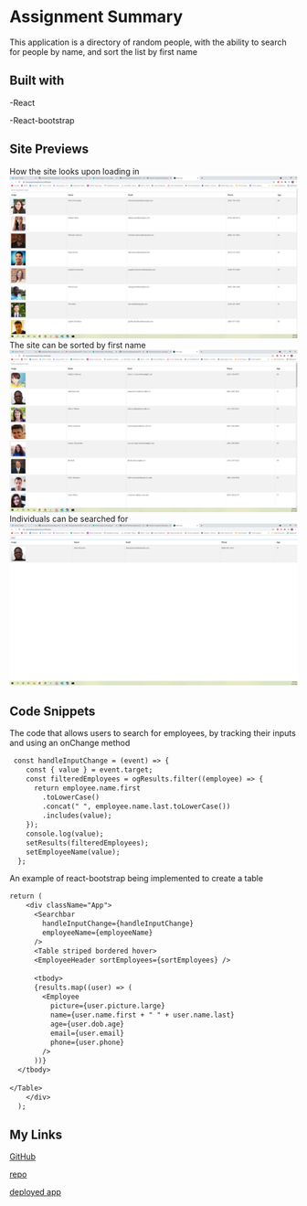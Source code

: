 # Assignment Summary

This application is a directory of random people, with the ability to search for people by name, and sort the list by first name

## Built with

-React

-React-bootstrap

## Site Previews

How the site looks upon loading in
![image](preview1.png)
The site can be sorted by first name
![image](preview2.png)
Individuals can be searched for
![image](preview3.png)


## Code Snippets

The code that allows users to search for employees, by tracking their inputs and using an onChange method
```
 const handleInputChange = (event) => {
    const { value } = event.target;
    const filteredEmployees = ogResults.filter((employee) => {
      return employee.name.first
        .toLowerCase()
        .concat(" ", employee.name.last.toLowerCase())
        .includes(value);
    });
    console.log(value);
    setResults(filteredEmployees);
    setEmployeeName(value);
  };
```

An example of react-bootstrap being implemented to create a table 
```
return (
    <div className="App">
      <Searchbar
        handleInputChange={handleInputChange}
        employeeName={employeeName}
      />
      <Table striped bordered hover>
      <EmployeeHeader sortEmployees={sortEmployees} />
      
      <tbody>
      {results.map((user) => (
        <Employee
          picture={user.picture.large}
          name={user.name.first + " " + user.name.last}
          age={user.dob.age}
          email={user.email}
          phone={user.phone}
        />
      ))}
  </tbody>

</Table>
    </div>
  );
```

## My Links

[GitHub](https://github.com/SerenaChandler)

[repo](https://github.com/SerenaChandler/employee-Directory)

[deployed app](https://serenaemployeedirectory.netlify.app/)